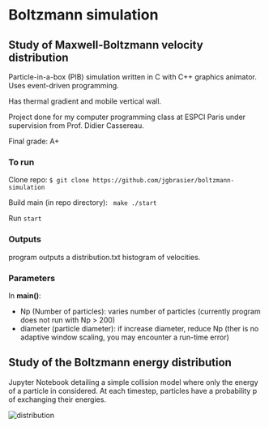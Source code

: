 # Boltzmann simulation
## Study of Maxwell-Boltzmann velocity distribution 
Particle-in-a-box (PIB) simulation written in C with C++ graphics animator. Uses event-driven programming. 

Has thermal gradient and mobile vertical wall.

Project done for my computer programming class at ESPCI Paris under supervision from Prof. Didier Cassereau. 

Final grade: A+

### To run
Clone repo:
``` $ git clone https://github.com/jgbrasier/boltzmann-simulation ```

Build main (in repo directory):
``` make ./start```

Run
``` start ```

### Outputs
program outputs a distribution.txt histogram of velocities.

### Parameters

In __main()__:
 - Np (Number of particles): varies number of particles (currently program does not run with Np > 200)
 - diameter (particle diameter): if increase diameter, reduce Np (ther is no adaptive window scaling, you may encounter a run-time error)
 
## Study of the Boltzmann energy distribution

Jupyter Notebook detailing a simple collision model where only the energy of a particle in considered. At each timestep, particles have a probability p of exchanging their energies.

![distribution](imgs/distribution.png)




